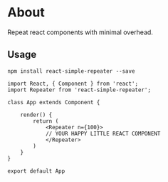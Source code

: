 # About
Repeat react components with minimal overhead.
## Usage
```
npm install react-simple-repeater --save

```

```
import React, { Component } from 'react';
import Repeater from 'react-simple-repeater';

class App extends Component {

    render() {               
        return (            
            <Repeater n={100}>
            // YOUR HAPPY LITTLE REACT COMPONENT
            </Repeater>
        )
    }
}

export default App

```
